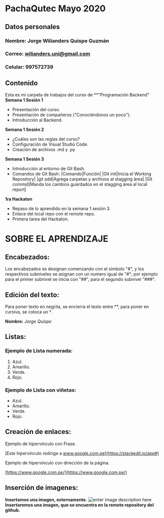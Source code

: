 # PachaQutec Mayo 2020
## Datos personales
### Nombre: Jorge Wilianders Quispe Guzmán
### Correo: wilianders.uni@gmail.com
### Celular: 997572739
## Contenido
Esta es mi carpeta de trabajos del curso de **"Programación Backend"
**Semana 1 Sesión 1**

 - Presentación del curso.
 - Presentación de compañeros ("Conociéndonos un poco").
 - Introducción al Backend.

**Semana 1 Sesión 2**

 - ¿Cuáles son las reglas del curso?
 - Configuración de Visual Studio Code.
 - Creación de archivos .md y .py

**Semana 1 Sesión 3**

 - Introducción al entorno de Git Bash.
 - Comandos de Git Bash:
			|Comando|Función|
			|Git init|Inicia el Working Repository|
			|git add|Agrega carpetas y archivos al stagging área|
			|Git commid|Manda los cambios guardados en el stagging área al local report|

**1ra Hackaton**

 - Repaso de lo aprendido en la semana 1 sesión 3.
 - Enlace del local repo con el remote repo.
 - Primera tarea del Hackaton.

# SOBRE EL APRENDIZAJE
## Encabezados:

Los encabezados se designan comenzando con el símbolo "#", y los respectivos subniveles se asignan con un numero igual de "#"; por ejemplo para el primer subnivel se inicia con "##", para el segundo subnivel "###".

## Edición del texto:

Para poner texto en negrita, se encierra el texto entre **, para poner en cursiva, se coloca un *.

**Nombre:** *Jorge Quispe*

## Listas:
### Ejemplo de Lista numerada:

 1. Azul.
 2. Amarillo.
 3. Verde.
 4. Rojo.

### Ejemplo de Lista con viñetas:

 - Azul.
 - Amarillo.
 - Verde.
 - Rojo.

## Creación de enlaces:

Ejemplo de hipervínculo con Frase.

[Este hipervínculo redirige a www.google.com.pe](https://stackedit.io/app#)

Ejemplo de hipervínculo con dirección de la página.

[https://www.google.com.pe/](https://www.google.com.pe/)

## Inserción de imagenes:
**Insertamos una imagen, externamente.**
![enter image description here](https://imagenpng.com/wp-content/uploads/2015/09/Hermanos_Mario_MLSS.png)
**Insertaremos una imagen, que se encuentra en la remote repository del github.**